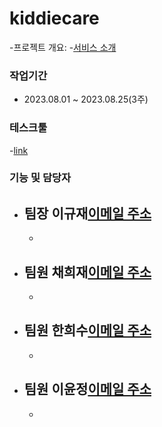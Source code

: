 # kiddiecare
-프로젝트 개요:
-[서비스 소개](https://www.canva.com/design/DAFq090KJgM/7b8D36mU1B6-N7yS6tYZfw/edit) 

### 작업기간
- 2023.08.01 ~ 2023.08.25(3주)

### 테스크툴
-[link](https://www.notion.so/sally-/Index-7ee893e575af456e98a09b7bfae9ea0f?pvs=4)


### 기능 및 담당자
- 팀장 이규재[이메일 주소](mailto:dlrbwo2022@gmail.com)
  - 
    - 
- 팀원 채희재[이메일 주소](mailto:heejae0629@naver.com)
  -
    - 
- 팀원 한희수[이메일 주소](mailto:juntu09@gmail.com)
  -
    - 
- 팀원 이윤정[이메일 주소](mailto:dldbswjd889@naver.com)
  -
    - 
